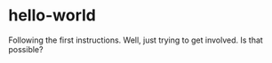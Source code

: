# hello-world
Following the first instructions.
Well, just trying to get involved.
Is that possible?
